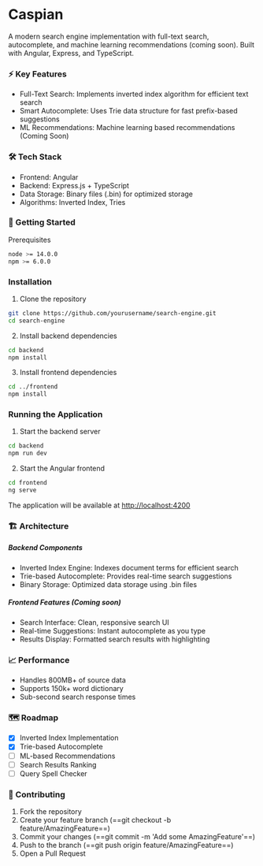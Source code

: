# Caspian

A modern search engine implementation with full-text search, autocomplete, and machine learning recommendations (coming soon). Built with Angular, Express, and TypeScript.

### ⚡️ Key Features

- Full-Text Search: Implements inverted index algorithm for efficient text search
- Smart Autocomplete: Uses Trie data structure for fast prefix-based suggestions
- ML Recommendations: Machine learning based recommendations (Coming Soon)

### 🛠 Tech Stack

- Frontend: Angular
- Backend: Express.js + TypeScript
- Data Storage: Binary files (.bin) for optimized storage
- Algorithms: Inverted Index, Tries

### 🚀 Getting Started

Prerequisites

```bash
node >= 14.0.0
npm >= 6.0.0
```

### Installation

1. Clone the repository

```bash
git clone https://github.com/yourusername/search-engine.git
cd search-engine
```

2. Install backend dependencies

```bash
cd backend
npm install
```

3. Install frontend dependencies

```bash
cd ../frontend
npm install
```

### Running the Application

1. Start the backend server

```bash
cd backend
npm run dev
```

2. Start the Angular frontend

```bash
cd frontend
ng serve
```

The application will be available at [http://localhost:4200](http://localhost:4200)

### 🏗 Architecture

##### Backend Components

- Inverted Index Engine: Indexes document terms for efficient search
- Trie-based Autocomplete: Provides real-time search suggestions
- Binary Storage: Optimized data storage using .bin files

##### Frontend Features (Coming soon)

- Search Interface: Clean, responsive search UI
- Real-time Suggestions: Instant autocomplete as you type
- Results Display: Formatted search results with highlighting

### 📈 Performance

- Handles 800MB+ of source data
- Supports 150k+ word dictionary
- Sub-second search response times

### 🗺 Roadmap

- [x] Inverted Index Implementation
- [x] Trie-based Autocomplete
- [ ] ML-based Recommendations
- [ ] Search Results Ranking
- [ ] Query Spell Checker

### 🤝 Contributing

1. Fork the repository
2. Create your feature branch (==git checkout -b feature/AmazingFeature==)
3. Commit your changes (==git commit -m 'Add some AmazingFeature'==)
4. Push to the branch (==git push origin feature/AmazingFeature==)
5. Open a Pull Request